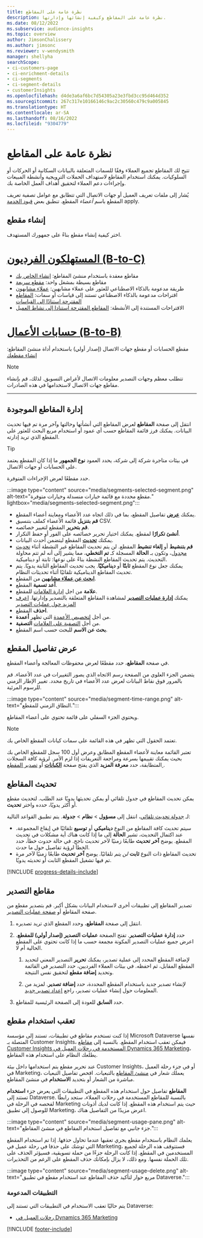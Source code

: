 ```yaml
---
title: نظرة عامة على المقاطع
description: نظرة عامة على المقاطع وكيفية إنشائها وإدارتها.
ms.date: 08/12/2022
ms.subservice: audience-insights
ms.topic: overview
author: JimsonChalissery
ms.author: jimsonc
ms.reviewer: v-wendysmith
manager: shellyha
searchScope:
- ci-customers-page
- ci-enrichment-details
- ci-segments
- ci-segment-details
- customerInsights
ms.openlocfilehash: d4de3a6af6bc7d54305a23e3fbd3cc95d464d352
ms.sourcegitcommit: 267c317e10166146c9ac2c30560c479c9a005845
ms.translationtype: HT
ms.contentlocale: ar-SA
ms.lasthandoff: 08/16/2022
ms.locfileid: "9304779"
---
```

# <a name="segments-overview"></a>نظرة عامة على المقاطع

تتيح لك المقاطع تجميع العملاء وفقًا للسمات المتعلقة بالبيانات السكانية أو الحركات أو السلوكيات. يمكنك استخدام المقاطع لاستهداف الحملات الترويجية وأنشطة المبيعات وإجراءات دعم العملاء لتحقيق أهداف العمل الخاصة بك.

يُشار إلى ملفات تعريف العميل أو جهات الاتصال التي تتطابق مع عوامل تصفية تعريف المقطع باسم *أعضاء* المقطع. تنطبق بعض [قيود الخدمة](/dynamics365/customer-insights/service-limits) apply.

## <a name="create-a-segment"></a>إنشاء مقطع

اختر كيفية إنشاء مقطع بناءً على جمهورك المستهدف.

# <a name="individual-consumers-b-to-c"></a>[المستهلكون الفرديون (B-to-C)](#tab/b2c)

- مقاطع معقدة باستخدام منشئ المقاطع: [إنشاء الخاص بك](segment-builder.md)
- مقاطع بسيطة بمشغل واحد: [مقطع سريعة](segment-quick.md)
- طريقة مدعومة بالذكاء الاصطناعي للعثور على عملاء مشابهين: [عملاء مشابهون](find-similar-customer-segments.md)
- اقتراحات مدعومة بالذكاء الاصطناعي تستند إلى قياسات أو سمات: [المقاطع المقترحة استنادًا إلى القياسات](suggested-segments.md)
- الاقتراحات المستندة إلى الأنشطة: [المقاطع المقترحة استنادا إلى نشاط العميل](suggested-segments-activity.md)

# <a name="business-accounts-b-to-b"></a>[حسابات الأعمال (B-to-B)](#tab/b2b)

مقطع الحسابات أو مقطع جهات الاتصال (إصدار أولي) باستخدام أداة منشئ المقاطع: [إنشاء مقطعك](segment-builder.md)

> [!NOTE]
> تتطلب معظم وجهات التصدير معلومات الاتصال لأغراض التسويق. لذلك، قم بإنشاء مقاطع جهات الاتصال لاستخدامها في هذه الصادرات.

---

## <a name="manage-existing-segments"></a>إدارة المقاطع الموجودة

انتقل إلى صفحة **المقاطع** لعرض المقاطع التي أنشأتها وحالتها وآخر مرة تم فيها تحديث البيانات. يمكنك فرز قائمة المقاطع حسب أي عمود أو استخدام مربع البحث للعثور على المقطع الذي تريد إدارته.

> [!TIP]
> في بيئات متاجرة شركة إلى شركة، يحدد العمود **نوع الجمهور** ما إذا كان المقطع يعتمد على الحسابات أو جهات الاتصال.

حدد مقطعًا لعرض الإجراءات المتوفرة.

:::image type="content" source="media/segments-selected-segment.png" alt-text="مقطع محددة مع قائمة خيارات منسدلة وخيارات متوفرة." lightbox="media/segments-selected-segment.png":::

- يمكنك [**عرض**](#view-segment-details) تفاصيل المقطع، بما في ذلك اتجاه عدد الأعضاء ومعاينة أعضاء المقطع.
- **قم بتنزيل** قائمة الأعضاء كملف بتنسيق CSV.
- **قم بتحرير** المقطع لتغيير خصائصه.
- **أنشئ تكرارًا** لمقطع. يمكنك اختيار تحرير خصائصه على الفور أو حفظ التكرار.
- يمكنك [**تحديث**](#refresh-segments) المقطع ليتضمن أحدث البيانات.
- **قم بتنشيط** أو **إلغاء تنشيط** المقطع. لن يتم تحديث المقاطع غير النشطة أثناء [تحديث مجدول](schedule-refresh.md)، وتكون بـ **الحالة** المسجلة كـ **تم التخطي**، مما يشير إلى أنه لم تتم محاولة التحديث. يتم تحديث المقاطع النشطة بناءً على نوعها: ثابتة أو ديناميكية.
- يمكنك جعل نوع المقطع **ثابتًا** أو **ديناميكيًا**. يجب تحديث المقاطع الثابتة يدويًا. يتم تحديث المقاطع الديناميكية تلقائيًا أثناء تحديثات النظام.
- [**ابحث عن عملاء مشابهين**](find-similar-customer-segments.md) من المقطع.
- **أعد تسمية** المقطع.
- **علامة** من اجل [إدارة العلامات](work-with-tags-columns.md#manage-tags) للمقطع.
- يمكنك [**إدارة عمليات التصدير**](#export-segments) لمشاهدة المقاطع المتعلقة بالتصدير وإدارتها. [اعرف المزيد حول عمليات التصدير](export-destinations.md)
- **احذف** المقطع.
- **أعمدة‏‎** من أجل [لتخصيص الأعمدة](work-with-tags-columns.md#customize-columns) التي تظهر.
- **التصفية‏‎** من أجل [التصفية على العلامات](work-with-tags-columns.md#filter-on-tags).
- **بحث عن الاسم** للبحث حسب اسم المقطع.

## <a name="view-segment-details"></a>عرض تفاصيل المقطع

في صفحة **المقاطع**، حدد مقطعًا لعرض محفوظات المعالجة وأعضاء المقطع.

يتضمن الجزء العلوي من الصفحة رسم الاتجاه الذي يصور التغييرات في عدد الأعضاء. قم بالمرور فوق نقاط البيانات لعرض عدد الأعضاء في تاريخ محدد. تغيير الإطار الزمني للرسوم المرئية.

:::image type="content" source="media/segment-time-range.png" alt-text="النطاق الزمني للمقطع.":::

ويحتوي الجزء السفلي على قائمة تحتوي على أعضاء المقاطع.

> [!NOTE]
> تعتمد الحقول التي تظهر في هذه القائمة على سمات كيانات المقطع الخاص بك.
>
> تعتبر القائمة معاينة لأعضاء المقطع المطابق وعرض أول 100 سجل للمقطع الخاص بك بحيث يمكنك تقييمها بسرعة ومراجعة التعريفات إذا لزم الأمر. لرؤية كافة السجلات المتطابقة، حدد **معرفة المزيد** الذي يفتح صفحة [**الكيانات**](entities.md) أو [تصدير المقطع ](export-destinations.md).

## <a name="refresh-segments"></a>تحديث المقاطع

يمكن تحديث المقاطع في جدول تلقائي أو يمكن تحديثها يدويًا عند الطلب. لتحديث مقطع أو أكثر يدويًا، حدده واختر **تحديث**.

لـ [جدولة تحديث تلقائي](schedule-refresh.md)، انتقل إلى **مسؤول** > **نظام** > **جدولة**. يتم تطبيق القواعد التالية:

- سيتم تحديث كافة المقاطع من النوع **ديناميكي** أو **توسيع** تلقائيًا في إيقاع المجموعة. عند اكتمال التحديث، تشير **الحالة** إلى ما إذا كانت هناك أية مشكلات في تحديث المقطع. يوضح **آخر تحديث** طابعًا زمنيًا لآخر تحديث ناجح. في حالة حدوث خطأ، حدد الخطأ لرؤية تفاصيل حول ما حدث.
- تحديث المقاطع ذات النوع **ثابت** *لن يتم* تلقائيًا. يوضح **آخر تحديث** طابعًا زمنيًا لآخر مرة تم فيها تشغيل المقطع الثابت أو تحديثه يدويًا.

[!INCLUDE [progress-details-include](includes/progress-details-pane.md)]

## <a name="export-segments"></a>مقاطع التصدير

تصدير المقاطع إلى تطبيقات أخرى لاستخدام البيانات بشكل أكبر. قم بتصدير مقطع من صفحة المقاطع أو [صفحة عمليات التصدير](export-destinations.md).

1. انتقل إلى صفحة **المقاطع**، وحدد المقطع الذي تريد تصديره.

1. حدد **إدارة عمليات التصدير**. تفتح الصفحة **عمليات التصدير (إصدار أولي) للمقطع**. اعرض جميع عمليات التصدير المكونة مجمعة حسب ما إذا كانت تحتوي على المقطع الحالية أم لا.

   1. لإضافة المقطع المحدد إلى عملية تصدير، يمكنك **تحرير** التصدير المعني لتحديد المقطع المقابل، ثم احفظه. في بيئات العملاء الفرديين، حدد التصدير في القائمة وتحديد **إضافة مقطع** لتحقيق نفس النتيجة.

   1. لإنشاء تصدير جديد باستخدام المقطع المحددة، حدد **إضافة تصدير**. لمزيد من المعلومات حول إنشاء عمليات تصدير، راجع [إعداد تصدير جديد](export-destinations.md#set-up-a-new-export).

1. حدد **السابق** للعودة إلى الصفحة الرئيسية للمقاطع.

## <a name="track-usage-of-a-segment"></a>تعقب استخدام مقطع

إذا كنت تستخدم مقاطع في تطبيقات، تستند إلى مؤسسة Microsoft Dataverse نفسها المتصلة بـ Customer Insights، فيمكن تعقب استخدام المقطع. بالنسبة إلى [مقاطع Customer Insights المستخدمة في رحلات العميل في Dynamics 365 Marketing](/dynamics365/marketing/real-time-marketing-ci-profile)، يطلعك النظام على استخدام هذه المقاطع.

عند تحرير مقطع يتم استخدامها داخل بيئة Customer Insights، أو في جزء رحلة العميل في Marketing، يعملك شعار في [منشئ المقاطع](segment-builder.md) بالتبعيات. افحص تفاصيل التبعيات مباشرة من الشعار أو بتحديد **الاستخدام** في منشئ المقاطع.

يعرض جزء **استخدام‏‎ المقاطع** تفاصيل حول استخدام هذه المقطع في التطبيقات التي تستند إلى Dataverse. بالنسبة للمقاطع المستخدمة في رحلات العملاء، ستجد رابطًا لفحصه في الرحلة في Marketing حيث يتم استخدام هذه المقطع. إذا كانت لديك أذونات للوصول إلى تطبيق Marketing، اعرض مزيدًا من التفاصيل هناك.

:::image type="content" source="media/segment-usage-pane.png" alt-text="جزء جانبي مع تفاصيل استخدام المقاطع في منشئ المقاطع.":::

يعلمك النظام باستخدام مقطع يجري تعقبها عندما تحاول حذفها. إذا تم استخدام المقطع التي توشك على حذفا في رحلة عميل في Marketing، فستتوقف هذه الرحلة لجميع المستخدمين في المقطع. إذا كانت الرحلة جزءًا من حملة تسويقية، فسيؤثر الحذف على تلك الحملة نفسها. ومع ذلك، لا يزال بإمكانك حذف المقطع على الرغم من التحذيرات.

:::image type="content" source="media/segment-usage-delete.png" alt-text="مربع حوار لتأكيد حذف المقاطع عند استخدام مقطع في تطبيق Dataverse.":::

### <a name="supported-apps"></a>التطبيقات المدعومة

يتم حاليًا تعقب الاستخدام في التطبيقات التي تستند إلى Dataverse:

- [رحلات العميل في Dynamics 365 Marketing](/dynamics365/marketing/real-time-marketing-ci-profile)

[!INCLUDE [footer-include](includes/footer-banner.md)]
